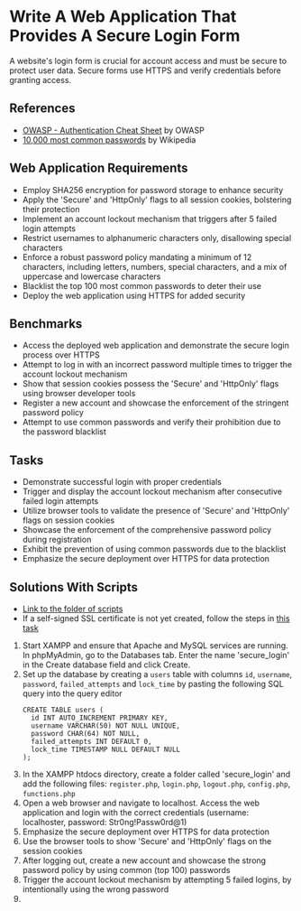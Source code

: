 # Write A Web Application That Provides A Secure Login Form
A website's login form is crucial for account access and must be secure to protect user data. Secure forms use HTTPS and verify credentials before granting access.


## References
- [OWASP - Authentication Cheat Sheet](https://github.com/OWASP/CheatSheetSeries/blob/master/cheatsheets/Authentication_Cheat_Sheet.md) by OWASP
- [10,000 most common passwords](https://en.wikipedia.org/wiki/Wikipedia:10,000_most_common_passwords) by Wikipedia

## Web Application Requirements
- Employ SHA256 encryption for password storage to enhance security
- Apply the 'Secure' and 'HttpOnly' flags to all session cookies, bolstering their protection
- Implement an account lockout mechanism that triggers after 5 failed login attempts
- Restrict usernames to alphanumeric characters only, disallowing special characters
- Enforce a robust password policy mandating a minimum of 12 characters, including letters, numbers, special characters, and a mix of uppercase and lowercase characters
- Blacklist the top 100 most common passwords to deter their use
- Deploy the web application using HTTPS for added security

## Benchmarks
- Access the deployed web application and demonstrate the secure login process over HTTPS
- Attempt to log in with an incorrect password multiple times to trigger the account lockout mechanism
- Show that session cookies possess the 'Secure' and 'HttpOnly' flags using browser developer tools
- Register a new account and showcase the enforcement of the stringent password policy
- Attempt to use common passwords and verify their prohibition due to the password blacklist

## Tasks
- Demonstrate successful login with proper credentials
- Trigger and display the account lockout mechanism after consecutive failed login attempts
- Utilize browser tools to validate the presence of 'Secure' and 'HttpOnly' flags on session cookies
- Showcase the enforcement of the comprehensive password policy during registration
- Exhibit the prevention of using common passwords due to the blacklist
- Emphasize the secure deployment over HTTPS for data protection


## Solutions With Scripts
- [Link to the folder of scripts](https://github.com/aaronamran/MCSI-Remote-Cybersecurity-Internship/tree/main/Secure%20Software%20Development/scripts/secure-login-form)
- If a self-signed SSL certificate is not yet created, follow the steps in [this task](https://github.com/aaronamran/MCSI-Remote-Cybersecurity-Internship/blob/main/Secure%20Software%20Development/secure-cookie-flag-php.md)

1. Start XAMPP and ensure that Apache and MySQL services are running. In phpMyAdmin, go to the Databases tab. Enter the name 'secure_login' in the Create database field and click Create.
2. Set up the database by creating a `users` table with columns `id`, `username`, `password`, `failed_attempts` and `lock_time` by pasting the following SQL query into the query editor
   ```
   CREATE TABLE users (
     id INT AUTO_INCREMENT PRIMARY KEY,
     username VARCHAR(50) NOT NULL UNIQUE,
     password CHAR(64) NOT NULL,
     failed_attempts INT DEFAULT 0,
     lock_time TIMESTAMP NULL DEFAULT NULL
   );
   ```
3. In the XAMPP htdocs directory, create a folder called 'secure_login' and add the following files: `register.php`, `login.php`, `logout.php`, `config.php`, `functions.php`
4. Open a web browser and navigate to localhost. Access the web application and login with the correct credentials (username: localhoster, password: Str0ng!Passw0rd@1)
5. Emphasize the secure deployment over HTTPS for data protection
6. Use the browser tools to show 'Secure' and 'HttpOnly' flags on the session cookies
7. After logging out, create a new account and showcase the strong password policy by using common (top 100) passwords
8. Trigger the account lockout mechanism by attempting 5 failed logins, by intentionally using the wrong password
9. 

